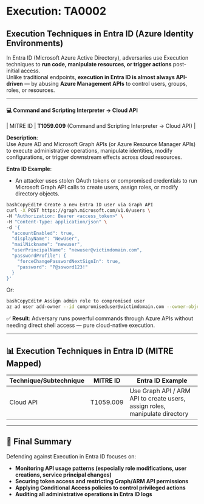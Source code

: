 # Execution: TA0002

## **Execution Techniques in Entra ID (Azure Identity Environments)**

In Entra ID (Microsoft Azure Active Directory), adversaries use Execution techniques to **run code, manipulate resources, or trigger actions** post-initial access.\
Unlike traditional endpoints, **execution in Entra ID is almost always API-driven** — by abusing **Azure Management APIs** to control users, groups, roles, or resources.

***

#### 💻 Command and Scripting Interpreter → Cloud API

\| MITRE ID | **T1059.009** (Command and Scripting Interpreter → Cloud API) |

**Description**:\
Use Azure AD and Microsoft Graph APIs (or Azure Resource Manager APIs) to execute administrative operations, manipulate identities, modify configurations, or trigger downstream effects across cloud resources.

**Entra ID Example**:

* An attacker uses stolen OAuth tokens or compromised credentials to run Microsoft Graph API calls to create users, assign roles, or modify directory objects.

```bash
bashCopyEdit# Create a new Entra ID user via Graph API
curl -X POST https://graph.microsoft.com/v1.0/users \
-H "Authorization: Bearer <access_token>" \
-H "Content-Type: application/json" \
-d '{
  "accountEnabled": true,
  "displayName": "NewUser",
  "mailNickname": "newuser",
  "userPrincipalName": "newuser@victimdomain.com",
  "passwordProfile": {
    "forceChangePasswordNextSignIn": true,
    "password": "P@ssword123!"
  }
}'
```

Or:

```bash
bashCopyEdit# Assign admin role to compromised user
az ad user add-owner --id compromiseduser@victimdomain.com --owner-object-id <admin-role-id>
```

✅ **Result**: Adversary runs powerful commands through Azure APIs without needing direct shell access — pure cloud-native execution.

***

## 📊 **Execution Techniques in Entra ID (MITRE Mapped)**

| Technique/Subtechnique | MITRE ID  | Entra ID Example                                                            |
| ---------------------- | --------- | --------------------------------------------------------------------------- |
| Cloud API              | T1059.009 | Use Graph API / ARM API to create users, assign roles, manipulate directory |

***

## 🎯 Final Summary

Defending against Execution in Entra ID focuses on:

* **Monitoring API usage patterns (especially role modifications, user creations, service principal changes)**
* **Securing token access and restricting Graph/ARM API permissions**
* **Applying Conditional Access policies to control privileged actions**
* **Auditing all administrative operations in Entra ID logs**



